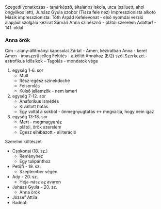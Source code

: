 Szegedi vonatkozás - tanárképző, általános iskola, utca (sziluett, ahol öngyilkos lett), Juhász Gyula szobor (Tisza fele néz)
Impresszionista alkotó
Másik impresszionista: Tóth Árpád
Kefelevonat - első nyomdai verzió alapjául szolgáló kézirat
Sárvári Anna színésznő - plátói szerelem
Adattár! - 141. oldal
### Anna örök
Cím - alany-állítmányi kapcsolat
Zárlat - Amen, kéziratban Anna - keret
Amen - imaszerű jelleg
Felütés - a költő Annához (E/2) szól
Szerkezet - astrofikus
Idősíkok - 
Tagolás - mondatok vége
1. egység 1-6. sor
   - Múlt
   - Rész-egész szinekdoché
   - Felsorolás
   - Külső jellemzők - nem ismeri
2. egység 7-12. sor
   - Anaforikus ismétlés
   - Kiváltott hatás
   - Egy voltál a sokból - önmegnyugtatás <-> megvallja, hogy nem igaz
3. egység 13-18. sor
   - Mert - megmagyaráz
   - plátói, örök szerelem
   - Egész elhibázott - alliteráció

Szerelmi költészet
- Csokonai (18. sz.)
	- Reményhez
	- Egy tulipánthoz
- Petőfi - 19. sz.
	- Szeptember végén
- Ady - 20. sz.
	- Héja-nász az avaron
- Juhász Gyula - 20. sz.
	- Anna örök
- József Attila
- Radnóti